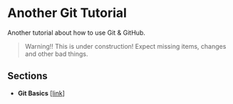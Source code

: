 # Another Git Tutorial

Another tutorial about how to use Git & GitHub.

> Warning!!
> This is under construction! Expect missing items, changes and other bad things.

## Sections

- **Git Basics** \[[link](https://felipet.github.io/gittutorial/git_basics.html)\]
